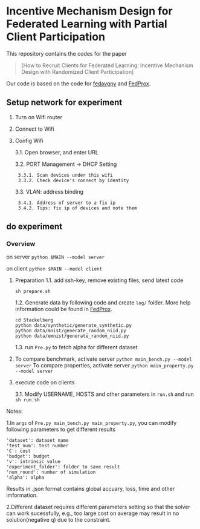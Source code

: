 # Incentive Mechanism Design for Federated Learning with Partial Client Participation

This repository contains the codes for the paper
> [How to Recruit Clients for Federated Learning: Incentive Mechanism Design with Randomized Client Participation]

Our code is based on the code for [fedavgpy](https://github.com/lx10077/fedavgpy) and [FedProx](https://github.com/litian96/FedProx).


## Setup network for experiment
1. Turn on Wifi router
2. Connect to Wifi
   
3. Config Wifi

    3.1. Open browser, and enter URL

    3.2. PORT Management -> DHCP Setting

        3.3.1. Scan devices under this wifi
        3.3.2. Check device's connect by identity

    3.3. VLAN: address binding
        
        3.4.1. Address of server to a fix ip 
        3.4.2. Tips: fix ip of devices and note them

## do experiment

### Overview
on server
`
python $MAIN --model server
`

on client
`
python $MAIN --model client
`

1. Preparation
    1.1. add ssh-key, remove existing files, send latest code 
    ```
    sh prepare.sh
    ```
    1.2. Generate data by following code and create `log/` folder. More help information could be found in [FedProx](<https://github.com/litian96/FedProx>).

    ```
    cd Stackelberg
    python data/synthetic/generate_synthetic.py
    python data/mnist/generate_random_niid.py
    python data/emnist/generate_random_niid.py
     ``` 
    

    1.3. run `Pre.py` to fetch alpha for different dataset 

2. To compare benchmark, activate server `python main_bench.py --model server`
   To compare properties, activate server  `python main_property.py --model server`
   
3. execute code on clients

    3.1.  Modify USERNAME, HOSTS and other parameters in `run.sh` and run `sh run.sh`

    
Notes:

1.In `args` of `Pre.py main_bench.py main_property.py`, you can modify following parameters to get different results
```
'dataset': dataset name
'test_num': test number
'C': cost
'budget': budget
'v': intrinsic value
'experiment_folder': folder to save result
'num_round': number of simulation
'alpha': alpha
```

Results in .json format contains global accuary, loss, time and other imformation. 

2.Different dataset requires different parameters setting so that the solver can work sucessfully, e.g., too large cost on average may result in no solution(negative q) due to the constraint.    

